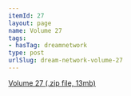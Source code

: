 ```yaml
---
itemId: 27
layout: page
name: Volume 27
tags:
- hasTag: dreamnetwork
type: post
urlSlug: dream-network-volume-27
---
```

<a href="files/Volume_27.zip" download>Volume 27 (.zip file, 13mb)</a>